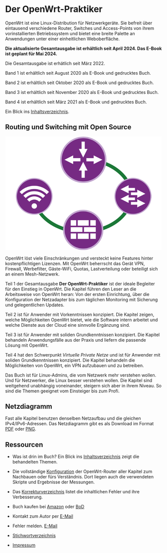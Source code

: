 # Der OpenWrt-Praktiker

OpenWrt ist eine Linux-Distribution f&uuml;r Netzwerkger&auml;te. Sie befreit &uuml;ber eintausend verschiedene Router, Switches und Access-Points von ihrem vorinstallierten Betriebssystem und bietet eine breite Palette an Anwendungen unter einer einheitlichen Weboberfl&auml;che.

__Die aktualisierte Gesamtausgabe ist erh&auml;ltlich seit April 2024. Das E-Book ist geplant f&uuml;r Mai 2024.__

Die Gesamtausgabe ist erh&auml;tlich seit M&auml;rz 2022.

Band 1 ist erh&auml;ltlich seit August 2020 als E-Book und gedrucktes Buch.

Band 2 ist erh&auml;ltlich seit Oktober 2020 als E-Book und gedrucktes Buch.

Band 3 ist erh&auml;ltlich seit November 2020 als E-Book und gedrucktes Buch.

Band 4 ist erh&auml;ltlich seit M&auml;rz 2021 als E-Book und gedrucktes Buch.



Ein Blick ins [Inhaltsverzeichnis](Inhaltsverzeichnis.md).


## Routing und Switching mit Open Source

![Cover image](images/cover.png)

OpenWrt l&ouml;st viele Einschr&auml;nkungen und versteckt keine Features hinter kostenpflichtigen Lizenzen. Mit OpenWrt beherrscht das Ger&auml;t VPN, Firewall, Werbefilter, G&auml;ste-WiFi, Quotas, Lastverteilung oder beteiligt sich an einem Mesh-Netzwerk.

Teil 1 der Gesamtausgabe __Der OpenWrt-Praktiker__ ist der ideale Begleiter f&uuml;r den Einstieg in OpenWrt. Die Kapitel f&uuml;hren den Leser an die Arbeitsweise von OpenWrt heran: Von der ersten Einrichtung, &uuml;ber die Konfiguration der Netzadapter bis zum t&auml;glichen Monitoring mit Sicherung und gelegentlichen Updates.

Teil 2 ist für Anwender mit Vorkenntnissen konzipiert. Die Kapitel zeigen, welche M&ouml;glichkeiten OpenWrt bietet, wie die Software intern arbeitet und welche Dienste aus der Cloud eine sinnvolle Erg&auml;nzung sind.

Teil 3 ist für Anwender mit soliden Grundkenntnissen konzipiert. Die Kapitel behandeln Anwendungsfälle aus der Praxis und liefern die passende Lösung mit OpenWrt.

Teil 4 hat den Schwerpunkt _Virtuelle Private Netze_ und ist für Anwender mit soliden Grundkenntnissen konzipiert. Die Kapitel behandeln die M&ouml;glichkeiten von OpenWrt, ein VPN aufzubauen und zu betreiben.


Das Buch ist f&uuml;r Linux-Admins, die vom Netzwerk mehr verstehen wollen. Und f&uuml;r Netzwerker, die Linux besser verstehen wollen. Die Kapitel sind weitgehend unabh&auml;ngig voneinander, steigern sich aber in ihrem Niveau. So sind die Themen geeignet vom Einsteiger bis zum Profi.


## Netzdiagramm
Fast alle Kapitel benutzen denselben Netzaufbau und die gleichen IPv4/IPv6-Adressen. Das Netzdiagramm gibt es als Download im Format [PDF](Netzdiagramm.pdf) oder [PNG](Netzdiagramm.png).


## Ressourcen

* Was ist drin im Buch? Ein Blick ins [Inhaltsverzeichnis](Inhaltsverzeichnis.md) zeigt die behandelten Themen.

* Die vollst&auml;ndige [Konfiguration](Kapitel/Gesamtausgabe/) der OpenWrt-Router aller Kapitel zum Nachbauen oder f&uuml;rs Verst&auml;ndnis. Dort liegen auch die verwendeten Skripte und Ergebnisse der Messungen.

* Das [Korrekturverzeichnis](errata.pdf) listet die inhaltlichen Fehler und ihre Verbesserung.

* Buch kaufen bei [Amazon](https://amzn.eu/d/h8BHbvd) oder [BoD](https://buchshop.bod.de/der-openwrt-praktiker-markus-stubbig-9783759705211)

* Kontakt zum Autor per [E-Mail](mailto:der.openwrt.praktiker@gmail.com)

* Fehler melden. [E-Mail](mailto:der.openwrt.praktiker@gmail.com?subject=Fehler)

* [Stichwortverzeichnis](Stichwortverzeichnis.pdf)

* [Impressum](Impressum.md)
